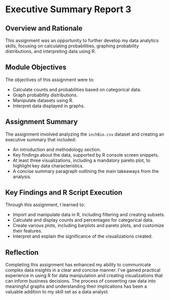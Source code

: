 # Executive Summary Report 3

## Overview and Rationale

This assignment was an opportunity to further develop my data analytics skills, focusing on calculating probabilities, graphing probability distributions, and interpreting data using R.

## Module Objectives

The objectives of this assignment were to:

- Calculate counts and probabilities based on categorical data.
- Graph probability distributions.
- Manipulate datasets using R.
- Interpret data displayed in graphs.

## Assignment Summary

The assignment involved analyzing the `inchBio.csv` dataset and creating an executive summary that included:

- An introduction and methodology section.
- Key findings about the data, supported by R console screen snippets.
- At least three visualizations, including a mandatory pareto plot, to highlight key data characteristics.
- A concise summary paragraph outlining the main takeaways from the analysis.

## Key Findings and R Script Execution

Through this assignment, I learned to:

- Import and manipulate data in R, including filtering and creating subsets.
- Calculate and display counts and percentages for categorical data.
- Create various plots, including barplots and pareto plots, and customize their features.
- Interpret and explain the significance of the visualizations created.

## Reflection

Completing this assignment has enhanced my ability to communicate complex data insights in a clear and concise manner. I've gained practical experience in using R for data manipulation and creating visualizations that can inform business decisions. The process of converting raw data into meaningful graphs and understanding their implications has been a valuable addition to my skill set as a data analyst.
